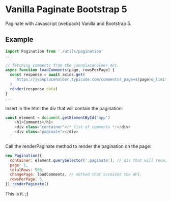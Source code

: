 # Vanilla Paginate Bootstrap 5

Paginate with Javascript (webpack) Vanilla and Bootstrap 5.

## Example

```javascript
import Pagination from './utils/pagination'
...

// fetching comments from the jsonplaceholder API.
async function loadComments(page, rowsPerPage) {
  const response = await axios.get(
    `https://jsonplaceholder.typicode.com/comments?_page=${page}&_limit=${rowsPerPage}`
  )
  render(response.data)
}
...

```

Insert in the html the div that will contain the pagination:

```javascript
const element = document.getElementById('app')
    <h1>Comments</h1>
    <div class="container">/* list of comments */</div>
    <div class="paginate"></div>
  `
```

Call the renderPaginate method to render the pagination on the page:

```javascript
new Pagination({
  container: element.querySelector('.paginate'), // div that will receive pagination
  page: 1,
  totalRows: 500,
  changePage: loadComments, // method that accesses the API.
  rowsPerPage: 5,
}).renderPaginate()
```

This is it. ;)
